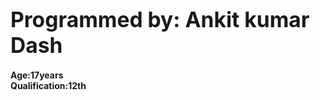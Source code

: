 <h1> <big><b> Programmed by: Ankit kumar Dash</b></big></h1>
<b>Age:17years</b>
<br>
<b>Qualification:12th</b>
